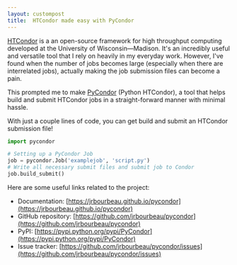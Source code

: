 ```yaml
---
layout: custompost
title:  HTCondor made easy with PyCondor
---
```



[HTCondor](https://research.cs.wisc.edu/htcondor/) is a an open-source framework for high throughput computing developed at the University of Wisconsin&mdash;Madison. It's an incredibly useful and versatile tool that I rely on heavily in my everyday work. However, I've found when the number of jobs becomes large (especially when there are interrelated jobs), actually making the job submission files can become a pain.

This prompted me to make [PyCondor](https://github.com/jrbourbeau/pycondor) (Python HTCondor), a tool that helps build and submit HTCondor jobs in a straight-forward manner with minimal hassle.

With just a couple lines of code, you can get build and submit an HTCondor submission file!

```python
import pycondor

# Setting up a PyCondor Job
job = pycondor.Job('examplejob', 'script.py')
# Write all necessary submit files and submit job to Condor
job.build_submit()
```


Here are some useful links related to the project:

* Documentation: [https://jrbourbeau.github.io/pycondor](https://jrbourbeau.github.io/pycondor)
* GitHub repository: [https://github.com/jrbourbeau/pycondor](https://github.com/jrbourbeau/pycondor)
* PyPI: [https://pypi.python.org/pypi/PyCondor](https://pypi.python.org/pypi/PyCondor)
* Issue tracker: [https://github.com/jrbourbeau/pycondor/issues](https://github.com/jrbourbeau/pycondor/issues)
